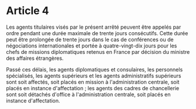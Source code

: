# Article 4

Les agents titulaires visés par le présent arrêté peuvent être appelés par ordre pendant une durée maximale de trente jours consécutifs. Cette durée peut être prolongée de trente jours dans le cas de conférences ou de négociations internationales et portée à quatre-vingt-dix jours pour les chefs de missions diplomatiques retenus en France par décision du ministre des affaires étrangères.

Passé ces délais, les agents diplomatiques et consulaires, les personnels spécialisés, les agents supérieurs et les agents administratifs supérieurs sont soit affectés, soit placés en mission à l'administration centrale, soit placés en instance d'affectation ; les agents des cadres de chancellerie sont soit détachés d'office à l'administration centrale, soit placés en instance d'affectation.
